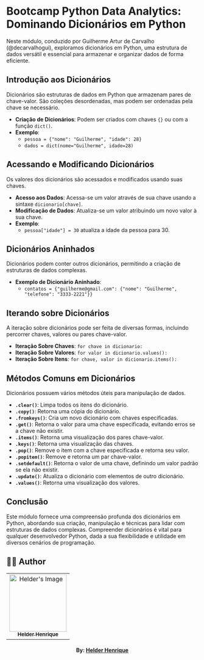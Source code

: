 # Bootcamp Python Data Analytics: Dominando Dicionários em Python

Neste módulo, conduzido por Guilherme Artur de Carvalho (@decarvalhogui), exploramos dicionários em Python, uma estrutura de dados versátil e essencial para armazenar e organizar dados de forma eficiente.

## Introdução aos Dicionários

Dicionários são estruturas de dados em Python que armazenam pares de chave-valor. São coleções desordenadas, mas podem ser ordenadas pela chave se necessário.

- **Criação de Dicionários**: Podem ser criados com chaves `{}` ou com a função `dict()`.
- **Exemplo**:
  - `pessoa = {"nome": "Guilherme", "idade": 28}`
  - `dados = dict(nome="Guilherme", idade=28)`

## Acessando e Modificando Dicionários

Os valores dos dicionários são acessados e modificados usando suas chaves.

- **Acesso aos Dados**: Acessa-se um valor através de sua chave usando a sintaxe `dicionario[chave]`.
- **Modificação de Dados**: Atualiza-se um valor atribuindo um novo valor à sua chave.
- **Exemplo**:
  - `pessoa["idade"] = 30` atualiza a idade da pessoa para 30.

## Dicionários Aninhados

Dicionários podem conter outros dicionários, permitindo a criação de estruturas de dados complexas.

- **Exemplo de Dicionário Aninhado**:
  - `contatos = {"guilherme@gmail.com": {"nome": "Guilherme", "telefone": "3333-2221"}}`

## Iterando sobre Dicionários

A iteração sobre dicionários pode ser feita de diversas formas, incluindo percorrer chaves, valores ou pares chave-valor.

- **Iteração Sobre Chaves**: `for chave in dicionario:`
- **Iteração Sobre Valores**: `for valor in dicionario.values():`
- **Iteração Sobre Itens**: `for chave, valor in dicionario.items():`

## Métodos Comuns em Dicionários

Dicionários possuem vários métodos úteis para manipulação de dados.

- **`.clear()`**: Limpa todos os itens do dicionário.
- **`.copy()`**: Retorna uma cópia do dicionário.
- **`.fromkeys()`**: Cria um novo dicionário com chaves especificadas.
- **`.get()`**: Retorna o valor para uma chave especificada, evitando erros se a chave não existir.
- **`.items()`**: Retorna uma visualização dos pares chave-valor.
- **`.keys()`**: Retorna uma visualização das chaves.
- **`.pop()`**: Remove o item com a chave especificada e retorna seu valor.
- **`.popitem()`**: Remove e retorna um par chave-valor.
- **`.setdefault()`**: Retorna o valor de uma chave, definindo um valor padrão se ela não existir.
- **`.update()`**: Atualiza o dicionário com elementos de outro dicionário.
- **`.values()`**: Retorna uma visualização dos valores.

## Conclusão

Este módulo fornece uma compreensão profunda dos dicionários em Python, abordando sua criação, manipulação e técnicas para lidar com estruturas de dados complexas. Compreender dicionários é vital para qualquer desenvolvedor Python, dada a sua flexibilidade e utilidade em diversos cenários de programação.

## 👨‍💻 Author

<table align="center">
    <tr>
        <td align="center">
            <a href="https://github.com/theHprogrammer">
                <img src="https://avatars.githubusercontent.com/u/79870881?v=4" width="150px;" alt="Helder's Image" />
                <br />
                <sub><b>Helder Henrique</b></sub>
            </a>
        </td>    
    </tr>
</table>
<h4 align="center">
   By: <a href="https://www.linkedin.com/in/theHprogrammer/" target="_blank"> Helder Henrique </a>
</h4>
